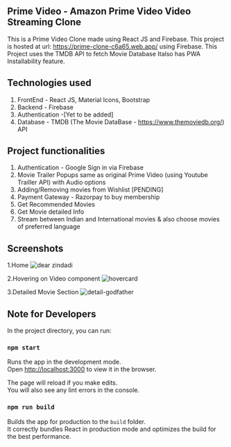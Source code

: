 ## Prime Video - Amazon Prime Video Video Streaming Clone

This is a Prime Video Clone made using React JS and Firebase.
This project is hosted at url: https://prime-clone-c6a65.web.app/ using Firebase. 
This Project uses the TMDB API to fetch Movie Database
Italso has PWA Installability feature.

## Technologies used

1. FrontEnd - React JS, Material Icons, Bootstrap
2. Backend - Firebase
3. Authentication -[Yet to be added]
4. Database - TMDB (The Movie DataBase - https://www.themoviedb.org/) API

## Project functionalities

1. Authentication - Google Sign in via Firebase
2. Movie Trailer Popups same as original Prime Video (using Youtube Trailler API) with Audio options
3. Adding/Removing movies from Wishlist [PENDING]
4. Payment Gateway - Razorpay to buy membership
5. Get Recommended Movies
6. Get Movie detailed Info
7. Stream between Indian and International movies & also choose movies of preferred language



## Screenshots
1.Home
![dear zindadi](https://user-images.githubusercontent.com/55575881/126126777-0bf682bf-54ba-4e1a-934b-72f5e9144946.png)


2.Hovering on Video component
![hovercard](https://user-images.githubusercontent.com/55575881/126126894-a704416c-716e-428d-bfdf-42854bfc0c8c.png)

3.Detailed Movie Section
![detail-godfather](https://user-images.githubusercontent.com/55575881/126126984-3af29923-4d2e-4656-a14c-1ab7487bec6d.png)





## Note for Developers

In the project directory, you can run:

### `npm start`

Runs the app in the development mode.\
Open [http://localhost:3000](http://localhost:3000) to view it in the browser.

The page will reload if you make edits.\
You will also see any lint errors in the console.


### `npm run build`

Builds the app for production to the `build` folder.\
It correctly bundles React in production mode and optimizes the build for the best performance.





